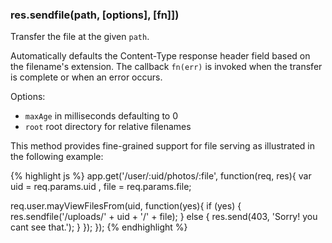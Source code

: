 <h3 id='res.sendfile'>res.sendfile(path, [options], [fn]])</h3>

Transfer the file at the given `path`.

Automatically defaults the Content-Type response header field based
on the filename's extension. The callback `fn(err)` is
invoked when the transfer is complete or when an error occurs.

Options:

* `maxAge` in milliseconds defaulting to 0
* `root` root directory for relative filenames

This method provides fine-grained support for file serving
as illustrated in the following example:

{% highlight js %}
app.get('/user/:uid/photos/:file', function(req, res){
  var uid = req.params.uid
    , file = req.params.file;

  req.user.mayViewFilesFrom(uid, function(yes){
    if (yes) {
      res.sendfile('/uploads/' + uid + '/' + file);
    } else {
      res.send(403, 'Sorry! you cant see that.');
    }
  });
});
{% endhighlight %}
